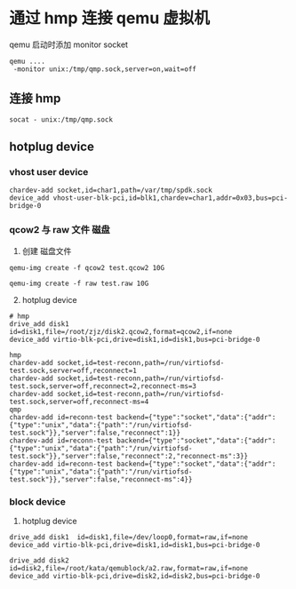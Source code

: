 # 通过  hmp 连接 qemu 虚拟机

qemu 启动时添加 monitor socket

```shell
qemu ....
 -monitor unix:/tmp/qmp.sock,server=on,wait=off 
```


## 连接 hmp

```shell
socat - unix:/tmp/qmp.sock
```

## hotplug device

### vhost user device

```shell
chardev-add socket,id=char1,path=/var/tmp/spdk.sock
device_add vhost-user-blk-pci,id=blk1,chardev=char1,addr=0x03,bus=pci-bridge-0
```

### qcow2 与 raw 文件 磁盘

1. 创建 磁盘文件
```shell
qemu-img create -f qcow2 test.qcow2 10G

qemu-img create -f raw test.raw 10G
```

2. hotplug device

```shell
# hmp
drive_add disk1  id=disk1,file=/root/zjz/disk2.qcow2,format=qcow2,if=none 
device_add virtio-blk-pci,drive=disk1,id=disk1,bus=pci-bridge-0
```

```shell
hmp
chardev-add socket,id=test-reconn,path=/run/virtiofsd-test.sock,server=off,reconnect=1
chardev-add socket,id=test-reconn,path=/run/virtiofsd-test.sock,server=off,reconnect=2,reconnect-ms=3
chardev-add socket,id=test-reconn,path=/run/virtiofsd-test.sock,server=off,reconnect-ms=4
qmp
chardev-add id=reconn-test backend={"type":"socket","data":{"addr":{"type":"unix","data":{"path":"/run/virtiofsd-test.sock"}},"server":false,"reconnect":1}}
chardev-add id=reconn-test backend={"type":"socket","data":{"addr":{"type":"unix","data":{"path":"/run/virtiofsd-test.sock"}},"server":false,"reconnect":2,"reconnect-ms":3}}
chardev-add id=reconn-test backend={"type":"socket","data":{"addr":{"type":"unix","data":{"path":"/run/virtiofsd-test.sock"}},"server":false,"reconnect-ms":4}}
```


### block device

1. hotplug device 


```shell
drive_add disk1  id=disk1,file=/dev/loop0,format=raw,if=none 
device_add virtio-blk-pci,drive=disk1,id=disk1,bus=pci-bridge-0
```


```shell
drive_add disk2  id=disk2,file=/root/kata/qemublock/a2.raw,format=raw,if=none 
device_add virtio-blk-pci,drive=disk2,id=disk2,bus=pci-bridge-0
```